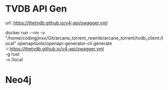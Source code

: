 # TVDB API Gen
url: https://thetvdb.github.io/v4-api/swagger.yml

docker run --rm -v "/home/codingjinxx/Git/arcane_torrent_rewrite/arcane_torrent/tvdb_client:/local" openapitools/openapi-generator-cli generate \
    -i https://thetvdb.github.io/v4-api/swagger.yml \
    -g rust \
    -o /local

# Neo4j